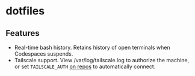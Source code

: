 # dotfiles

## Features

* Real-time bash history. Retains history of open terminals when Codespaces suspends.
* Tailscale support. View /var/log/tailscale.log to authorize the machine, or set `TAILSCALE_AUTH` [on repos](https://github.com/settings/codespaces/secrets/TAILSCALE_AUTH/edit) to automatically connect.